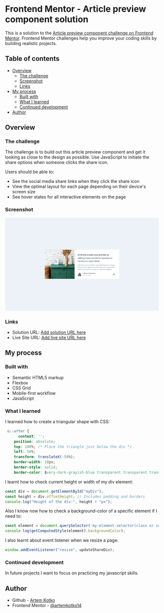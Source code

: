 # Frontend Mentor - Article preview component solution

This is a solution to the [Article preview component challenge on Frontend Mentor](https://www.frontendmentor.io/challenges/article-preview-component-dYBN_pYFT). Frontend Mentor challenges help you improve your coding skills by building realistic projects.

## Table of contents

- [Overview](#overview)
  - [The challenge](#the-challenge)
  - [Screenshot](#screenshot)
  - [Links](#links)
- [My process](#my-process)
  - [Built with](#built-with)
  - [What I learned](#what-i-learned)
  - [Continued development](#continued-development)
- [Author](#author)


## Overview

### The challenge

The challenge is to build out this article preview component and get it looking as close to the design as possible. Use JavaScript to initiate the share options when someone clicks the share icon.

Users should be able to:

- See the social media share links when they click the share icon
- View the optimal layout for each page depending on their device's screen size
- See hover states for all interactive elements on the page

### Screenshot

![](./result.png)

### Links

- Solution URL: [Add solution URL here](https://your-solution-url.com)
- Live Site URL: [Add live site URL here](https://your-live-site-url.com)

## My process

### Built with

- Semantic HTML5 markup
- Flexbox
- CSS Grid
- Mobile-first workflow
- JavaScript

### What I learned

I learned how to create a triangular shape with CSS:

```css
 &::after {
      content: '';
    position: absolute;
    top: 100%; /* Place the triangle just below the div */
    left: 50%;
    transform: translateX(-50%);
    border-width: 10px;
    border-style: solid;
    border-color: $very-dark-grayish-blue transparent transparent transparent;
```

I learnt how to check current height or width of my div element:

```js
const div = document.getElementById("myDiv");
const height = div.offsetHeight; // Includes padding and borders
console.log("Height of the div:", height + "px");
```
Also I know now how to check a background-color of a specific element if I need to:
```js
const element = document.querySelector('my-element-selector(class or id)');
console.log(getComputedStyle(element).backgroundColor);
```
I also learnt about event listener when we resize a page:

```js
window.addEventListener("resize", updateShareDiv);
```
### Continued development

In future projects I want to focus on practicing my javascript skills.

## Author

- Github - [Artem Kotko](https://github.com/artemkotko14)
- Frontend Mentor - [@artemkotko14](https://www.frontendmentor.io/profile/artemkotko14)
